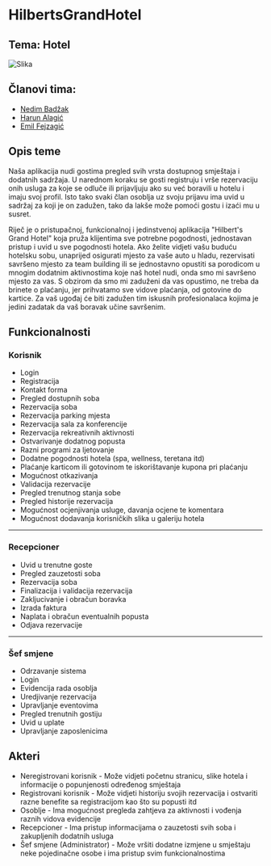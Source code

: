 # HilbertsGrandHotel
## Tema: Hotel
![Slika](https://s4.gifyu.com/images/aMOZfRd.gif)

## Članovi tima:
- [Nedim Badžak](https://www.github.com/NedimBadzak)
- [Harun Alagić](www.github.com/harathepimp)
- [Emil Fejzagić](www.github.com/efejzagic)
## Opis teme
Naša aplikacija nudi gostima pregled svih vrsta dostupnog smještaja i dodatnih sadržaja. U narednom koraku se gosti registruju i vrše rezervaciju onih usluga za koje se odluče ili prijavljuju ako su već boravili u hotelu i imaju svoj profil. Isto tako svaki član osoblja uz svoju prijavu ima uvid u sadržaj za koji je on zadužen, tako da lakše može pomoći gostu i izaći mu u susret.

Riječ je o pristupačnoj, funkcionalnoj i jedinstvenoj aplikacija "Hilbert's Grand Hotel" koja pruža klijentima sve potrebne pogodnosti, jednostavan pristup i uvid u sve pogodnosti hotela. Ako želite vidjeti vašu buduću hotelsku sobu, unaprijed osigurati mjesto za vaše auto u hladu, rezervisati savršeno mjesto za team building ili se jednostavno opustiti sa porodicom u mnogim dodatnim aktivnostima koje naš hotel nudi, onda smo mi savršeno mjesto za vas. S obzirom da smo mi zaduženi da vas opustimo, ne treba da brinete o plaćanju, jer prihvatamo sve vidove plaćanja, od gotovine do kartice. Za vaš ugođaj će biti zadužen tim iskusnih profesionalaca kojima je jedini zadatak da vaš boravak učine savršenim.

## Funkcionalnosti
### Korisnik
- Login
- Registracija
- Kontakt forma
- Pregled dostupnih soba
- Rezervacija soba
- Rezervacija parking mjesta
- Rezervacija sala za konferencije
- Rezervacija rekreativnih aktivnosti
- Ostvarivanje dodatnog popusta
- Razni programi za ljetovanje 
- Dodatne pogodnosti hotela (spa, wellness, teretana itd) 
- Plaćanje karticom ili gotovinom te iskorištavanje kupona pri plaćanju
- Mogućnost otkazivanja
- Validacija rezervacije
- Pregled trenutnog stanja sobe
- Pregled historije rezervacija
- Mogućnost ocjenjivanja usluge, davanja ocjene te komentara
- Mogućnost dodavanja korisničkih slika u galeriju hotela
---------------------------------
### Recepcioner
- Uvid u trenutne goste
- Pregled zauzetosti soba
- Rezervacija soba
- Finalizacija i validacija rezervacija
- Zakljucivanje i obračun boravka
- Izrada faktura
- Naplata i obračun eventualnih popusta
- Odjava rezervacije
----------------------------------------
### Šef smjene
- Odrzavanje sistema
- Login
- Evidencija rada osoblja 
- Uredjivanje rezervacija 
- Upravljanje eventovima 
- Pregled trenutnih gostiju 
- Uvid u uplate 
- Upravljanje zaposlenicima

## Akteri
* Neregistrovani korisnik - Može vidjeti početnu stranicu, slike hotela i informacije o popunjenosti određenog smještaja
* Registrovani korisnik - Može vidjeti historiju svojih rezervacija i ostvariti razne benefite sa registracijom kao što su popusti itd
* Osoblje - Ima mogućnost pregleda zahtjeva za aktivnosti i vođenja raznih vidova evidencije
* Recepcioner - Ima pristup informacijama o zauzetosti svih soba i zakupljenih dodatnih usluga
* Šef smjene (Administrator) -  Može vršiti dodatne izmjene u smještaju neke pojedinačne osobe i ima pristup svim funkcionalnostima
